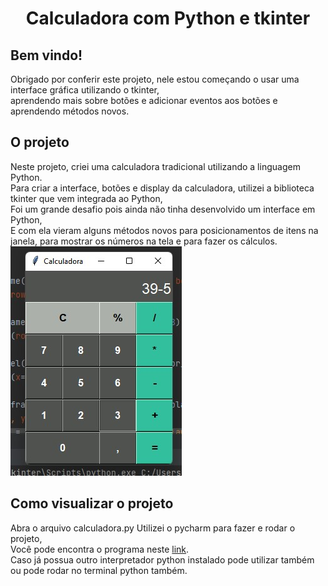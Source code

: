 <h1 align="center">Calculadora com Python e tkinter</h1>



<h2>Bem vindo!</h2>
Obrigado por conferir este projeto, nele estou começando o usar uma interface gráfica utilizando o tkinter,<br>
aprendendo mais sobre botões e adicionar eventos aos botões e aprendendo métodos novos.



<h2>O projeto</h2>
Neste projeto, criei uma calculadora tradicional utilizando a linguagem Python.<br>
Para criar a interface, botões e display da calculadora, utilizei a biblioteca tkinter que vem integrada ao Python,<br>
Foi um grande desafio pois ainda não tinha desenvolvido um interface em Python,<br>
E com ela vieram alguns métodos novos para posicionamentos de itens na janela, para mostrar os números na tela e para fazer os cálculos.<br>
<img src="https://github.com/brunorodriguesdias/calculadora/blob/master/calculadora.jpg"><br>

<h2>Como visualizar o projeto</h2>
Abra o arquivo calculadora.py
Utilizei o pycharm para fazer e rodar o projeto,<br>
Você pode encontra o programa neste <a href="https://www.jetbrains.com/pt-br/pycharm/download/#section=windows">link</a>.<br>
Caso já possua outro interpretador python instalado pode utilizar também ou pode rodar no terminal python também.
